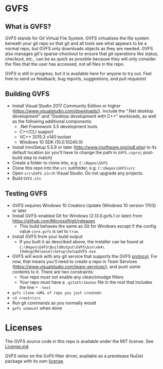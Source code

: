 # GVFS

## What is GVFS?

GVFS stands for Git Virtual File System. GVFS virtualizes the file system beneath your git repo so that git and all tools
see what appears to be a normal repo, but GVFS only downloads objects as they are needed. GVFS also manages git's sparse-checkout
to ensure that git operations like status, checkout, etc., can be as quick as possible because they will only consider the files
that the user has accessed, not all files in the repo.

GVFS is still in progress, but it is available here for anyone to try out. Feel free to send us feedback, bug reports, suggestions, and pull requests!

## Building GVFS

* Install Visual Studio 2017 Community Edition or higher (https://www.visualstudio.com/downloads/). Include the ".Net desktop development" and 
"Desktop development with C++" workloads, as well as the following additional components:
  * .Net Framework 3.5 development tools
  * C++/CLI support
  * VC++ 2015.3 v140 toolset
  * Windows 10 SDK (10.0.10240.0)
* Install InnoSetup 5.5.9 or later (http://www.jrsoftware.org/isdl.php) to its default location (or you'll have to change the path in `GVFS.csproj` post-build step to match)
* Create a folder to clone into, e.g. `C:\Repos\GVFS`
* Clone this repo into the `src` subfolder, e.g. `C:\Repos\GVFS\src`
* Open `src\GVFS.sln` in Visual Studio. Do not upgrade any projects.
* Build `GVFS.sln`

## Testing GVFS

* GVFS requires Windows 10 Creators Update (Windows 10 version 1703) or later
* Install GVFS-enabled Git for Windows (2.13.0.gvfs.1 or later) from https://github.com/Microsoft/git/releases
  * This build behaves the same as Git for Windows except if the config value `core.gvfs` is set to `true`.
* Install GVFS from your build output
  * If you built it as described above, the installer can be found at `C:\Repos\GVFS\BuildOutput\GVFS\bin\x64\[Debug|Release]\Setup\SetupGVFS.exe`
* GVFS will work with any git service that supports the GVFS [protocol](Protocol.md). For now, that means you'll need to create a repo in 
Team Services (https://www.visualstudio.com/team-services/), and push some contents to it. There are two constraints:
  * Your repo must not enable any clean/smudge filters
  * Your repo must have a `.gitattributes` file in the root that includes the line `* -text`
* `gvfs clone <URL of repo you just created>`
* `cd <root>\src`
* Run git commands as you normally would
* `gvfs unmount` when done

# Licenses

The GVFS source code in this repo is available under the MIT license. See [License.md](License.md).

GVFS relies on the GvFlt filter driver, available as a prerelease NuGet package with its own [license](GvFlt_EULA.md).
